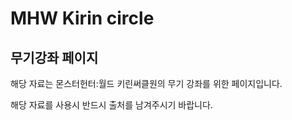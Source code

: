 # MHW Kirin circle
## 무기강좌 페이지

해당 자료는 몬스터헌터:월드 키린써클원의
무기 강좌를 위한 페이지입니다.

해당 자료를 사용시 반드시 출처를 남겨주시기 바랍니다.
